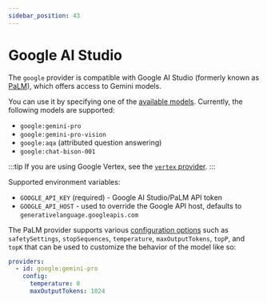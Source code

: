 ```yaml
---
sidebar_position: 43
---
```


# Google AI Studio

The `google` provider is compatible with Google AI Studio (formerly known as [PaLM](https://developers.generativeai.google/)), which offers access to Gemini models.

You can use it by specifying one of the [available models](https://ai.google.dev/models). Currently, the following models are supported:

- `google:gemini-pro`
- `google:gemini-pro-vision`
- `google:aqa` (attributed question answering)
- `google:chat-bison-001`

:::tip
If you are using Google Vertex, see the [`vertex` provider](/docs/providers/vertex).
:::

Supported environment variables:

- `GOOGLE_API_KEY` (required) - Google AI Studio/PaLM API token
- `GOOGLE_API_HOST` - used to override the Google API host, defaults to `generativelanguage.googleapis.com`

The PaLM provider supports various [configuration options](https://github.com/promptfoo/promptfoo/blob/main/src/providers/palm.ts#L9-L18) such as `safetySettings`, `stopSequences`, `temperature`, `maxOutputTokens`, `topP`, and `topK` that can be used to customize the behavior of the model like so:

```yaml
providers:
  - id: google:gemini-pro
    config:
      temperature: 0
      maxOutputTokens: 1024
```
